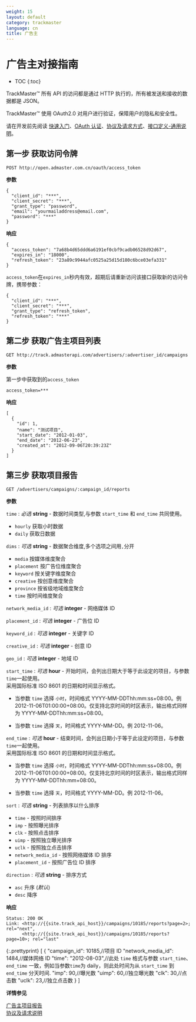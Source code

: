 ```yaml
---
weight: 15
layout: default
category: trackmaster
language: cn
title: 广告主
---
```



# 广告主对接指南

* TOC
{:toc}


TrackMaster™ 所有 API 的访问都是通过 HTTP 执行的，所有被发送和接收的数据都是 JSON。

TrackMaster™ 使用 OAuth2.0 对用户进行验证，保障用户的隐私和安全性。

请在开发前先阅读 [快速入门](http://dev.admaster.com.cn/doc/openmaster/v1/cn/get_started.html)、[OAuth 认证](http://dev.admaster.com.cn/doc/openmaster/v1/cn/oauth.html)、[协议及请求方式](http://dev.admaster.com.cn/doc/openmaster/v1/cn/verbs.html)、[接口定义-通用说明](http://dev.admaster.com.cn/doc/openmaster/v1/cn/common.html)。


## 第一步 获取访问令牌

    POST http://open.admaster.com.cn/oauth/access_token

**参数**

    {
      "client_id": "***",
      "client_secret": "***",
      "grant_type": "password",
      "email": "yourmailaddress@email.com",
      "password": "***"
    }

**响应**

    {
      "access_token": "7a68b4d65ddd6a6191ef0cbf9cadb06528d92d67",
      "expires_in": "18000",
      "refresh_token": "23a89c9944afc0525a25d15d180c6bce03efa331"
    }

`access_token`在`expires_in`秒内有效，超期后请重新访问该接口获取新的访问令牌，携带参数：

    {
      "client_id": "***",
      "client_secret": "***",
      "grant_type": "refresh_token",
      "refresh_token": "***"
    }


## 第二步 获取广告主项目列表

    GET http://track.admasterapi.com/advertisers/:advertiser_id/campaigns

**参数**

第一步中获取到的`access_token`

    access_token=***

**响应**

    [
      {
        "id": 1,
        "name": "测试项目",
        "start_date": "2012-01-03",
        "end_date": "2012-06-23",
        "created_at": "2012-09-06T20:39:23Z"
      }
    ]


## 第三步 获取项目报告

    GET /advertisers/campaigns/:campaign_id/reports

**参数**

`time`
: _必选_ **string** - 数据时间类型,与参数 `start_time` 和 `end_time` 共同使用。

  * `hourly` 获取小时数据
  * `daily` 获取日数据

`dims`
: _可选_ **string** - 数据聚合维度,多个选项之间用`,`分开

  * `media` 按媒体维度聚合
  * `placement` 按广告位维度聚合
  * `keyword` 按关键字维度聚合
  * `creative` 按创意维度聚合
  * `province` 按省级地域维度聚合
  * `time` 按时间维度聚合    

`network_media_id`
: _可选_ **integer** - 网络媒体 ID

`placement_id`
: _可选_ **integer** - 广告位 ID

`keyword_id`
: _可选_ **integer** - 关键字 ID

`creative_id`
: _可选_ **integer** - 创意 ID

`geo_id`
: _可选_ **integer** - 地域 ID

`start_time`
: _可选_ **hour** - 开始时间，会列出日期大于等于此设定的项目，与参数`time`一起使用。  
采用国际标准 ISO 8601 的日期和时间显示格式。


  * 当参数 `time` 选择 `小时`，时间格式 YYYY-MM-DDThh:mm:ss+08:00。例 2012-11-06T01:00:00+08:00。仅支持北京时间的时区表示，输出格式同样为 YYYY-MM-DDThh:mm:ss+08:00。

  * 当参数 `time` 选择 `天`，时间格式 YYYY-MM-DD。例 2012-11-06。



`end_time`
: _可选_ **hour** - 结束时间，会列出日期小于等于此设定的项目，与参数`time`一起使用。  
采用国际标准 ISO 8601 的日期和时间显示格式。

  * 当参数 `time` 选择 `小时`，时间格式 YYYY-MM-DDThh:mm:ss+08:00。例 2012-11-06T01:00:00+08:00。仅支持北京时间的时区表示，输出格式同样为 YYYY-MM-DDThh:mm+08:00。

  * 当参数 `time` 选择 `天`，时间格式 YYYY-MM-DD。例 2012-11-06。



`sort`
: _可选_ **string** - 列表排序以什么排序

  * `time` - 按照时间排序
  * `imp` - 按照曝光排序
  * `clk` - 按照点击排序
  * `uimp` - 按照独立曝光排序
  * `uclk` - 按照独立点击排序
  * `network_media_id` - 按照网络媒体 ID 排序
  * `placement_id` - 按照广告位 ID 排序

`direction`
: _可选_ **string** - 排序方式

  * `asc` 升序 (_默认_)
  * `desc` 降序


**响应**

    Status: 200 OK
    Link: <http://{{site.track_api_host}}/campaigns/10185/reports?page=2>; rel="next",
          <http://{{site.track_api_host}}/campaigns/10185/reports?page=10>; rel="last"

{:.prettyprint}
    [
      {
        "campaign_id": 10185,//项目 ID
        "network_media_id": 1484,//媒体网络 ID
        "time": "2012-08-03",//此处 `time` 格式与参数 `start_time`、`end_time` 一致，例如当参数`time`为 daily，则此处时间为从 `start_time` 到 `end_time` 分天时间.
        "imp": 90,//曝光数
        "uimp": 60,//独立曝光数
        "clk": 30,//点击数
        "uclk": 23,//独立点击数
      }
    ]



**详情参见**

[广告主项目报告](/doc/trackmaster/v1/cn/advertisers_report.html)    
[协议及请求说明](/doc/openmaster/v1/cn/verbs.html)

